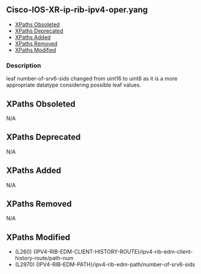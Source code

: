 ## Cisco-IOS-XR-ip-rib-ipv4-oper.yang

- [XPaths Obsoleted](#xpaths-obsoleted)
- [XPaths Deprecated](#xpaths-deprecated)
- [XPaths Added](#xpaths-added)
- [XPaths Removed](#xpaths-removed)
- [XPaths Modified](#xpaths-modified)

### Description

leaf number-of-srv6-sids changed from uint16 to uint8 as it is a more appropriate datatype considering possible leaf values.

## XPaths Obsoleted

N/A

## XPaths Deprecated

N/A

## XPaths Added

N/A

## XPaths Removed

N/A

## XPaths Modified

- (L260)	{IPV4-RIB-EDM-CLIENT-HISTORY-ROUTE}/ipv4-rib-edm-client-history-route/path-num
- (L2970)	{IPV4-RIB-EDM-PATH}/ipv4-rib-edm-path/number-of-srv6-sids

